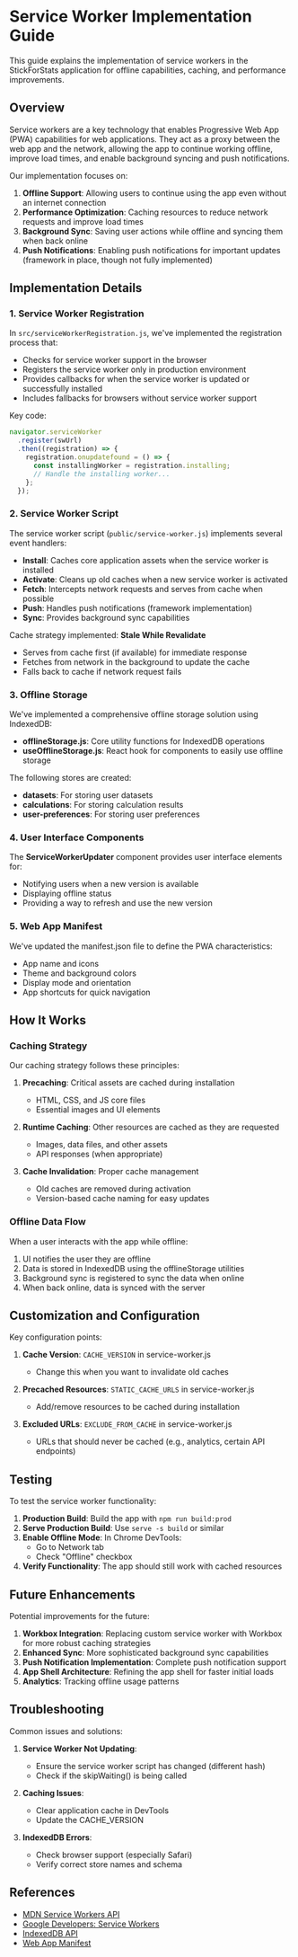 # Service Worker Implementation Guide

This guide explains the implementation of service workers in the StickForStats application for offline capabilities, caching, and performance improvements.

## Overview

Service workers are a key technology that enables Progressive Web App (PWA) capabilities for web applications. They act as a proxy between the web app and the network, allowing the app to continue working offline, improve load times, and enable background syncing and push notifications.

Our implementation focuses on:

1. **Offline Support**: Allowing users to continue using the app even without an internet connection
2. **Performance Optimization**: Caching resources to reduce network requests and improve load times
3. **Background Sync**: Saving user actions while offline and syncing them when back online
4. **Push Notifications**: Enabling push notifications for important updates (framework in place, though not fully implemented)

## Implementation Details

### 1. Service Worker Registration

In `src/serviceWorkerRegistration.js`, we've implemented the registration process that:

- Checks for service worker support in the browser
- Registers the service worker only in production environment
- Provides callbacks for when the service worker is updated or successfully installed
- Includes fallbacks for browsers without service worker support

Key code:
```javascript
navigator.serviceWorker
  .register(swUrl)
  .then((registration) => {
    registration.onupdatefound = () => {
      const installingWorker = registration.installing;
      // Handle the installing worker...
    };
  });
```

### 2. Service Worker Script

The service worker script (`public/service-worker.js`) implements several event handlers:

- **Install**: Caches core application assets when the service worker is installed
- **Activate**: Cleans up old caches when a new service worker is activated
- **Fetch**: Intercepts network requests and serves from cache when possible
- **Push**: Handles push notifications (framework implementation)
- **Sync**: Provides background sync capabilities

Cache strategy implemented: **Stale While Revalidate**
- Serves from cache first (if available) for immediate response
- Fetches from network in the background to update the cache
- Falls back to cache if network request fails

### 3. Offline Storage

We've implemented a comprehensive offline storage solution using IndexedDB:

- **offlineStorage.js**: Core utility functions for IndexedDB operations
- **useOfflineStorage.js**: React hook for components to easily use offline storage

The following stores are created:
- **datasets**: For storing user datasets
- **calculations**: For storing calculation results
- **user-preferences**: For storing user preferences

### 4. User Interface Components

The **ServiceWorkerUpdater** component provides user interface elements for:

- Notifying users when a new version is available
- Displaying offline status
- Providing a way to refresh and use the new version

### 5. Web App Manifest

We've updated the manifest.json file to define the PWA characteristics:

- App name and icons
- Theme and background colors
- Display mode and orientation
- App shortcuts for quick navigation

## How It Works

### Caching Strategy

Our caching strategy follows these principles:

1. **Precaching**: Critical assets are cached during installation
   - HTML, CSS, and JS core files
   - Essential images and UI elements

2. **Runtime Caching**: Other resources are cached as they are requested
   - Images, data files, and other assets
   - API responses (when appropriate)

3. **Cache Invalidation**: Proper cache management
   - Old caches are removed during activation
   - Version-based cache naming for easy updates

### Offline Data Flow

When a user interacts with the app while offline:

1. UI notifies the user they are offline
2. Data is stored in IndexedDB using the offlineStorage utilities
3. Background sync is registered to sync the data when online
4. When back online, data is synced with the server

## Customization and Configuration

Key configuration points:

1. **Cache Version**: `CACHE_VERSION` in service-worker.js
   - Change this when you want to invalidate old caches

2. **Precached Resources**: `STATIC_CACHE_URLS` in service-worker.js
   - Add/remove resources to be cached during installation

3. **Excluded URLs**: `EXCLUDE_FROM_CACHE` in service-worker.js
   - URLs that should never be cached (e.g., analytics, certain API endpoints)

## Testing

To test the service worker functionality:

1. **Production Build**: Build the app with `npm run build:prod`
2. **Serve Production Build**: Use `serve -s build` or similar
3. **Enable Offline Mode**: In Chrome DevTools:
   - Go to Network tab
   - Check "Offline" checkbox
4. **Verify Functionality**: The app should still work with cached resources

## Future Enhancements

Potential improvements for the future:

1. **Workbox Integration**: Replacing custom service worker with Workbox for more robust caching strategies
2. **Enhanced Sync**: More sophisticated background sync capabilities
3. **Push Notification Implementation**: Complete push notification support
4. **App Shell Architecture**: Refining the app shell for faster initial loads
5. **Analytics**: Tracking offline usage patterns

## Troubleshooting

Common issues and solutions:

1. **Service Worker Not Updating**: 
   - Ensure the service worker script has changed (different hash)
   - Check if the skipWaiting() is being called

2. **Caching Issues**: 
   - Clear application cache in DevTools
   - Update the CACHE_VERSION

3. **IndexedDB Errors**: 
   - Check browser support (especially Safari)
   - Verify correct store names and schema

## References

- [MDN Service Workers API](https://developer.mozilla.org/en-US/docs/Web/API/Service_Worker_API)
- [Google Developers: Service Workers](https://developers.google.com/web/fundamentals/primers/service-workers)
- [IndexedDB API](https://developer.mozilla.org/en-US/docs/Web/API/IndexedDB_API)
- [Web App Manifest](https://developer.mozilla.org/en-US/docs/Web/Manifest)